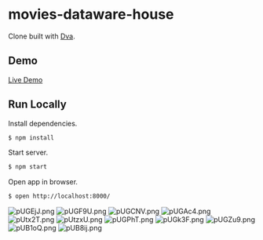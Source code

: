 # movies-dataware-house

Clone built with [Dva](https://github.com/dvajs/dva).

## Demo

[Live Demo](https://data-warehouse.azurewebsites.net)

## Run Locally

Install dependencies.

```bash
$ npm install
```

Start server.

```bash
$ npm start
```

Open app in browser.

```bash
$ open http://localhost:8000/
```

![pUGEjJ.png](https://s1.ax1x.com/2018/01/15/pUGEjJ.png)
![pUGF9U.png](https://s1.ax1x.com/2018/01/15/pUGF9U.png)
![pUGCNV.png](https://s1.ax1x.com/2018/01/15/pUGCNV.png)
![pUGAc4.png](https://s1.ax1x.com/2018/01/15/pUGAc4.png)
![pUtx2T.png](https://s1.ax1x.com/2018/01/15/pUtx2T.png)
![pUtzxU.png](https://s1.ax1x.com/2018/01/15/pUtzxU.png)
![pUGPhT.png](https://s1.ax1x.com/2018/01/15/pUGPhT.png)
![pUGk3F.png](https://s1.ax1x.com/2018/01/15/pUGk3F.png)
![pUGZu9.png](https://s1.ax1x.com/2018/01/15/pUGZu9.png)
![pUB1oQ.png](https://s1.ax1x.com/2018/01/15/pUB1oQ.png)
![pUB8ij.png](https://s1.ax1x.com/2018/01/15/pUB8ij.png)
